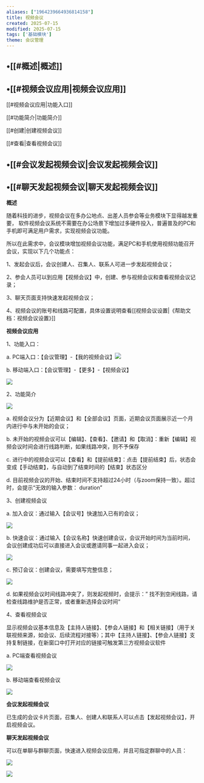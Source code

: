```yaml
---
aliases: ["1964239664936814158"]
title: 视频会议
created: 2025-07-15
modified: 2025-07-15
tags: ['基础模块']
theme: 会议管理
---
```


## •[[#概述|概述]]

## •[[#视频会议应用|视频会议应用]]

[[#视频会议应用|功能入口]]

[[#功能简介|功能简介]]

[[#创建|创建视频会议]]

[[#查看|查看视频会议]]

## •[[#会议发起视频会议|会议发起视频会议]]

## •[[#聊天发起视频会议|聊天发起视频会议]]

**概述**

随着科技的进步，视频会议在多办公地点、出差人员参会等业务模块下显得越发重要， 软件视频会议系统不需要在办公场景下增加过多硬件投入，普遍普及的PC和手机即可满足用户需求，实现视频会议功能。

所以在此需求中，会议模块增加视频会议功能，满足PC和手机使用视频功能召开会议，实现以下几个功能点：

1、发起会议后，会议创建人、召集人、联系人可进一步发起视频会议；

2、参会人员可以到应用【视频会议】中，创建、参与视频会议和查看视频会议记录；

3、聊天页面支持快速发起视频会议；

4、视频会议的账号和线路可配置，具体设置说明查看[[视频会议设置|《帮助文档：视频会议设置》]]

**视频会议应用**

1、功能入口：

a. PC端入口：【会议管理】-【我的视频会议】![](c03275cab30f023cd4340511458ae39e.jpg)

b. 移动端入口：【会议管理】-【更多】-【视频会议】

![](26676d29c21fda01d51feff11a17f232.jpg)

2、功能简介

![](e13beb8128015aa96f859c8fd2cd8512.jpg)

a. 视频会议分为【近期会议】和【全部会议】页面，近期会议页面展示近一个月内进行中与未开始的会议；

b. 未开始的视频会议可以【编辑】、【查看】、【邀请】和【取消】：重新【编辑】视频会议时间会进行线路判断，如果线路冲突，则不予保存

c. 进行中的视频会议可以【查看】和【提前结束】：点击【提前结束】后，状态会变成【手动结束】，与自动到了结束时间的【结束】状态区分

d. 目前视频会议的开始、结束时间不支持超过24小时（与zoom保持一致）。超过时，会提示“无效的输入参数： duration”

3、创建视频会议

a. 加入会议：通过输入【会议号】快速加入已有的会议；

![](355b58b01538c6a933eec6860ad106b1.jpg)

b. 快速会议：通过输入【会议名称】快速创建会议，会议开始时间为当前时间，会议创建成功后可以直接进入会议或邀请同事一起进入会议；

![](8d1accfe79aec9d38d8c3886546d8115.jpg)

c. 预订会议：创建会议，需要填写完整信息；

![](89c859b213bfea5d5c956f5d22793ab9.jpg)

d. 如果视频会议时间线路冲突了，则发起视频时，会提示：” 找不到空闲线路，请检查线路维护是否正常，或者重新选择会议时间“

4、查看视频会议

显示视频会议基本信息及【主持人链接】、【参会人链接】和【相关链接】（用于关联视频来源，如会议、后续流程对接等）；其中【主持人链接】、【参会人链接】支持复制链接，在新窗口中打开对应的链接可触发第三方视频会议软件

a. PC端查看视频会议

![](c4a21a0bcc33f548a3a754e9ce914729.jpg)

b. 移动端查看视频会议

![](e094e2e4fc4ce2c7770b2dabb7a85a50.jpg)

**会议发起视频会议**

已生成的会议卡片页面，召集人、创建人和联系人可以点击【发起视频会议】，开启视频会议。

**聊天发起视频会议**

可以在单聊与群聊页面，快速进入视频会议应用，并且可指定群聊中的人员：

![](8a09ff52f5ab9a5365863437f3f0f35d.jpg)

![](9f975b4a3f5d6c53a467a18e0c6cf63c.jpg)